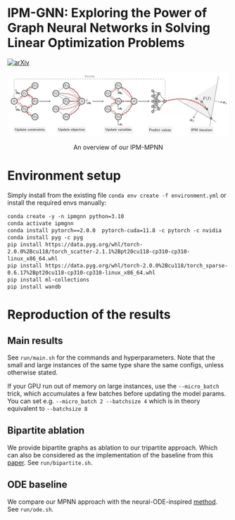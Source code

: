 # IPM-GNN: Exploring the Power of Graph Neural Networks in Solving Linear Optimization Problems

[![arXiv](https://img.shields.io/badge/arXiv-2310.10603-b31b1b.svg)](https://arxiv.org/abs/2310.10603)

<img src="https://github.com/chendiqian/IPM_MPNN/blob/master/overview.jpg" alt="drawing" width="900"/>
<p align="center">
An overview of our IPM-MPNN
</p>



# Environment setup

Simply install from the existing file `conda env create -f environment.yml` or install the required envs manually:

```angular2html
conda create -y -n ipmgnn python=3.10
conda activate ipmgnn
conda install pytorch==2.0.0  pytorch-cuda=11.8 -c pytorch -c nvidia
conda install pyg -c pyg
pip install https://data.pyg.org/whl/torch-2.0.0%2Bcu118/torch_scatter-2.1.1%2Bpt20cu118-cp310-cp310-linux_x86_64.whl
pip install https://data.pyg.org/whl/torch-2.0.0%2Bcu118/torch_sparse-0.6.17%2Bpt20cu118-cp310-cp310-linux_x86_64.whl
pip install ml-collections
pip install wandb
```

# Reproduction of the results

## Main results 

See `run/main.sh` for the commands and hyperparameters. Note that the small and large instances of the same type share the same configs, unless otherwise stated.

If your GPU run out of memory on large instances, use the `--micro_batch` trick, which accumulates a few batches before updating the model params. You can set e.g. `--micro_batch 2 --batchsize 4` which is in theory equivalent to `--batchsize 8`

## Bipartite ablation

We provide bipartite graphs as ablation to our tripartite approach. Which can also be considered as the implementation of the baseline from this [paper](https://openreview.net/forum?id=cP2QVK-uygd). See `run/bipartite.sh`.

## ODE baseline

We compare our MPNN approach with the neural-ODE-inspired [method](https://www.sciencedirect.com/science/article/abs/pii/S0925231222014412). See `run/ode.sh`. 
